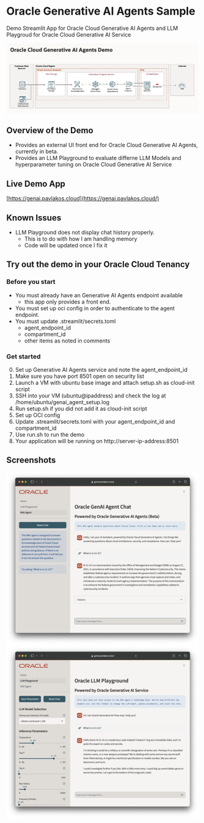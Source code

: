 # Oracle Generative AI Agents Sample

Demo Streamlit App for Oracle Cloud Generative AI Agents and LLM Playgroud for Oracle Cloud Generative AI Service 

![diagram](RAG%20Demo%20Diagram.png)

## Overview of the Demo

- Provides an external UI front end for Oracle Cloud Generative AI Agents, currently in beta.
- Provides an LLM Playground to evaluate differne LLM Models and hyperparameter tuning on Oracle Cloud Generative AI Service

## Live Demo App

[https://genai.pavlakos.cloud](https://genai.pavlakos.cloud/)

## Known Issues

- LLM Playground does not display chat history properly.
  - This is to do with how I am handling memory
  - Code will be updated once I fix it

## Try out the demo in your Oracle Cloud Tenancy

### Before you start

- You must already have an Generative AI Agents endpoint available
  - this app only provides a front end.
- You must set up oci config in order to authenticate to the agent endpoint.
- You must update .streamlit/secrets.toml
  - agent_endpoint_id
  - compartment_id
  - other items as noted in comments 

### Get started

0. Set up Generative AI Agents service and note the agent_endpoint_id
2. Make sure you have port 8501 open on security list
3. Launch a VM with ubuntu base image and attach setup.sh as cloud-init script
4. SSH into your VM (ubuntu@ipaddress) and check the log at /home/ubuntu/genai_agent_setup.log
5. Run setup.sh if you did not add it as cloud-init script
6. Set up OCI config
7. Update .streamlit/secrets.toml with your agent_endpoint_id and compartment_id
8. Use run.sh to run the demo
9. Your application will be running on http://server-ip-address:8501

## Screenshots
![agent_screenshot](agent.png) ![llm_screenshot](llm.png)
